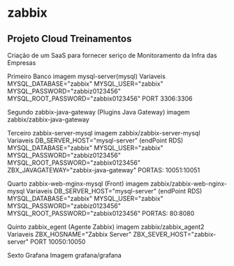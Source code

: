 # zabbix
## Projeto Cloud Treinamentos 
Criação de um SaaS para fornecer seriço de Monitoramento da Infra das Empresas

Primeiro Banco
imagem mysql-server(mysql)
    Variaveis
        MYSQL_DATABASE="zabbix"
        MYSQL_USER="zabbix"
        MYSQL_PASSWORD="zabbiz0123456"
        MYSQL_ROOT_PASSWORD="zabbix0123456"
        PORT 3306:3306

Segundo zabbix-java-gateway (Plugins Java Gateway)
imagem zabbix/zabbix-java-gateway

Terceiro zabbix-server-mysql
imagem zabbix/zabbix-server-mysql
    Variaveis
        DB_SERVER_HOST="mysql-server" (endPoint RDS)
        MYSQL_DATABASE="zabbix"
        MYSQL_USER="zabbix"  
        MYSQL_PASSWORD="zabbiz0123456"
        MYSQL_ROOT_PASSWORD="zabbix0123456"
        ZBX_JAVAGATEWAY="zabbix-java-gateway"
        PORTAS: 10051:10051

Quarto zabbix-web-mginx-mysql (Front)
imagem zabbix/zabbix-web-nginx-mysql
    Variaveis
        DB_SERVER_HOST="mysql-server" (endPoint RDS)
        MYSQL_DATABASE="zabbix"
        MYSQL_USER="zabbix"  
        MYSQL_PASSWORD="zabbiz0123456"
        MYSQL_ROOT_PASSWORD="zabbix0123456"
        PORTAS: 80:8080
        
Quinto zabbix_egent (Agente Zabbix)
imagem zabbix/zabbix_agent2
    Variaveis
        ZBX_HOSNAME="Zabbix Server"
        ZBX_SEVER_HOST="zabbix-server"
        PORT 10050:10050

Sexto Grafana
Imagem grafana/grafana

